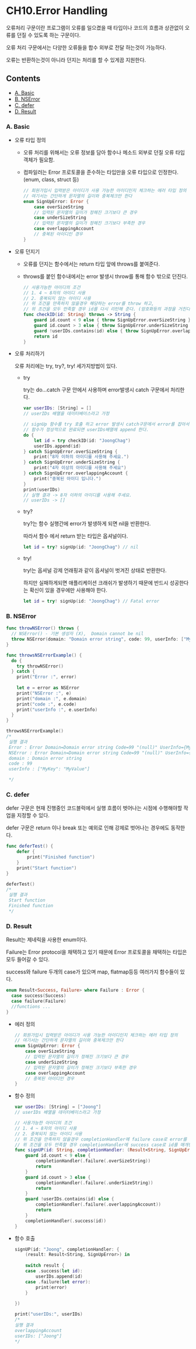 # CH10.Error Handling

오류처리 구문이란 프로그램이 오류를 일으켰을 때 타입이나 코드의 흐름과 상관없이 오류를 던질 수 있도록 하는 구문이다. 

오류 처리 구문에서는 다양한 오류들을 합수 외부로 전달 하는것이 가능하다.

오류는 반환하는것이 아니라 던지는 처리를 할 수 있게끔 지원한다.

## Contents

- [A. Basic](https://github.com/TheSwifters/iOS-Study/blob/master/Swift/CH10.ErrorHandling.md#a-basic)
- [B. NSError](https://github.com/TheSwifters/iOS-Study/blob/master/Swift/CH10.ErrorHandling.md#b-nserror)
- [C. defer](https://github.com/TheSwifters/iOS-Study/blob/master/Swift/CH10.ErrorHandling.md#c-defer)
- [D. Result](https://github.com/TheSwifters/iOS-Study/blob/master/Swift/CH10.ErrorHandling.md#d-result)



### A. Basic

- 오류 타입 정의

  - 오류 처리를 위해서는 오류 정보를 담아 함수나 메소드 외부로 던질 오류 타입 객체가 필요함.

  - 컴파일러는 Error 프로토콜을 준수하는 타입만을 오류 타입으로 인정한다. (enum, class, struct 등)

    ```swift
    // 회원가입시 입력받은 아이디가 사용 가능한 아이디인지 체크하는 에러 타입 정의
    // 여기서는 간단하게 문자열의 길이와 중복체크만 한다
    enum SignUpError: Error {
        case overSizeString
        // 입력된 문자열의 길이가 정해진 크기보다 큰 경우
        case underSizeString
        // 입력된 문자열의 길이가 정해진 크기보다 부족한 경우
        case overlappingAccount
        // 중복된 아이디인 경우
    }
    ```

- 오류 던지기

  - 오류를 던지는 함수에서는 return 타입 앞에 throws를 붙여준다.

  - throws를 붙인 함수내에서는 error 발생시 throw를 통해 함수 밖으로 던진다.

    ```swift
    // 사용가능한 아이디의 조건
    // 1. 4 ~ 8자의 아이디 사용
    // 2. 중복되지 않는 아이디 사용
    // 위 조건을 만족하지 않을경우 해당하는 error를 throw 하고,
    // 위 조건을 모두 만족할 경우 id를 다시 리턴해 준다. (암호화등의 과정을 거친다고 가정함.)
    func checkID(id: String) throws -> String {
        guard id.count < 9 else { throw SignUpError.overSizeString }
        guard id.count > 3 else { throw SignUpError.underSizeString }
        guard !userIDs.contains(id) else { throw SignUpError.overlappingAccount }
        return id
    }
    ```

    

- 오류 처리하기

  오류 처리에는 try, try?, try! 세가지방법이 있다.

  - try

    try는 do...catch 구문 안에서 사용하며 error발생시 catch 구문에서 처리한다.

    ```swift
    var userIDs: [String] = []
    // userIDs 배열을 데이터베이스라고 가정
    
    // signUp 함수를 try 호출 하고 error 발생시 catch구문에서 error를 잡아서 처리한다.
    // 함수가 정상적으로 완료되면 userIDs배열에 append 한다.
    do {
        let id = try checkID(id: "JoongChag")
        userIDs.append(id)
    } catch SignUpError.overSizeString {
        print("8자 이하의 아이디를 사용해 주세요.")
    } catch SignUpError.underSizeString {
        print("4자 이상의 아이디를 사용해 주세요")
    } catch SignUpError.overlappingAccount {
        print("중복된 아이디 입니다.")
    }
    print(userIDs)
    // 실행 결과 -> 8자 이하의 아이디를 사용해 주세요.
    // userIDs -> []
    ```

  - try?

    try?는 함수 실행간에 error가 발생하게 되면 nil을 반환한다.

    따라서 함수 에서 return 받는 타입은 옵셔널이다.

    ```swift
    let id = try? signUp(id: "JoongChag") // nil
    ```

  - try!

    try!는 옵셔널 강제 언래핑과 같이 옵셔널이 벗겨진 상태로 반환한다. 

    하지만 실패하게되면 애플리케이션 크래쉬가 발생하기 때문에 반드시 성공한다는 확신이 있을 경우에만 사용해야 한다.
    
    ```swift
    let id = try! signUp(id: "JoongChag") // Fatal error
    ```





### B. NSError

```swift
func throwNSError() throws {
  // NSError() - 기본 생성자 (X),  Domain cannot be nil
  throw NSError(domain: "Domain error string", code: 99, userInfo: ["MyKey": "MyValue"])
}

func throwsNSErrorExample() {
  do {
    try throwNSError()
  } catch {
    print("Error :", error)
    
    let e = error as NSError
    print("NSError :", e)
    print("domain :", e.domain)
    print("code :", e.code)
    print("userInfo :", e.userInfo)
  }
}

throwsNSErrorExample()
/*
 실행 결과
 Error : Error Domain=Domain error string Code=99 "(null)" UserInfo={MyKey=MyValue}
 NSError : Error Domain=Domain error string Code=99 "(null)" UserInfo={MyKey=MyValue}
 domain : Domain error string
 code : 99
 userInfo : ["MyKey": "MyValue"]

 */

```



### C. defer

defer 구문은 현재 진행중인 코드블럭에서 실행 흐름이 벗어나는 시점에 수행해야할 작업을 지정할 수 있다.

defer 구문은 return 이나 break 또는 예외로 인해 강제로 벗어나는 경우에도 동작한다.

```swift
func deferTest() {
    defer {
        print("Finished function")
    }
    print("Start function")
}

deferTest()
/*
 실행 결과
 Start function
 Finished function
 */

```





### D. Result

Result는 제네릭을 사용한 enum이다.

Failure는 Error protocol을 채택하고 있기 때문에 Error 프로토콜을 채택하는 타입은 모두 들어갈 수 있다.

success와 failure 두개의 case가 있으며 map, flatmap등등 여러가지 함수들이 있다.

```swift
enum Result<Success, Failure> where Failure : Error {
  case success(Success)
  case failure(Failure)
  //functions ...
}
```



- 에러 정의

  ```swift
  // 회원가입시 입력받은 아이디가 사용 가능한 아이디인지 체크하는 에러 타입 정의
  // 여기서는 간단하게 문자열의 길이와 중복체크만 한다
  enum SignUpError: Error {
      case overSizeString
      // 입력된 문자열의 길이가 정해진 크기보다 큰 경우
      case underSizeString
      // 입력된 문자열의 길이가 정해진 크기보다 부족한 경우
      case overlappingAccount
      // 중복된 아이디인 경우
  }
  ```

  

- 함수 정의

  ```swift
  var userIDs: [String] = ["Joong"]
  // userIDs 배열을 데이터베이스라고 가정
  
  // 사용가능한 아이디의 조건
  // 1. 4 ~ 8자의 아이디 사용
  // 2. 중복되지 않는 아이디 사용
  // 위 조건을 만족하지 않을경우 completionHandler에 failure case로 error를 매개변수로 넣어 호출하고 함수 종료,
  // 위 조건을 모두 만족할 경우 completionHandler에 success case로 id를 매개변수로 넣어 호출한다.
  func signUP(id: String, completionHandler: (Result<String, SignUpError>) -> Void) {
      guard id.count < 9 else {
          completionHandler(.failure(.overSizeString))
          return
      }
      guard id.count > 3 else {
          completionHandler(.failure(.underSizeString))
          return
      }
      guard !userIDs.contains(id) else {
          completionHandler(.failure(.overlappingAccount))
          return
      }
      completionHandler(.success(id))
  }
  ```

  

- 함수 호출

  ```swift
  signUP(id: "Joong", completionHandler: {
      (result: Result<String, SignUpError>) in
      
      switch result {
      case .success(let id):
          userIDs.append(id)
      case .failure(let error):
          print(error)
      }
      
  })
  
  print("userIDs:", userIDs)
  /*
  실행 결과
  overlappingAccount
  userIDs: ["Joong"]
  */
  ```

  





































